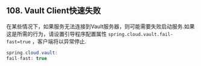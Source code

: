 ## 108. Vault Client快速失败

在某些情况下，如果服务无法连接到Vault服务器，则可能需要失败启动服务.如果这是所需的行为，请设置引导程序配置属性 `spring.cloud.vault.fail-fast=true` ，客户端将以异常停止.

```java
spring.cloud.vault:
fail-fast: true
```

